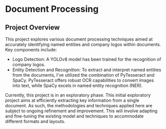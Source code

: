 # Document Processing

## Project Overview
This project explores various document processing techniques aimed at accurately identifying named entities and company logos within documents. Key components include:

- Logo Detection: A YOLOv8 model has been trained for the recognition of company logos. 
- Entity Detection and Recognition: To extract and interpret named entities from the documents, I've utilized the combination of PyTesseract and SpaCy. PyTesseract offers robust OCR capabilities to convert images into text, while SpaCy excels in named entity recognition (NER).


Currently, this project is in an exploratory phase. This initial exploratory project aims at efficiently extracting key information from a single document. As such, the methodologies and techniques applied here are subject to ongoing refinement and improvement. This will involve adapting and fine-tuning the existing model and techniques to accommodate different formats and layouts.
